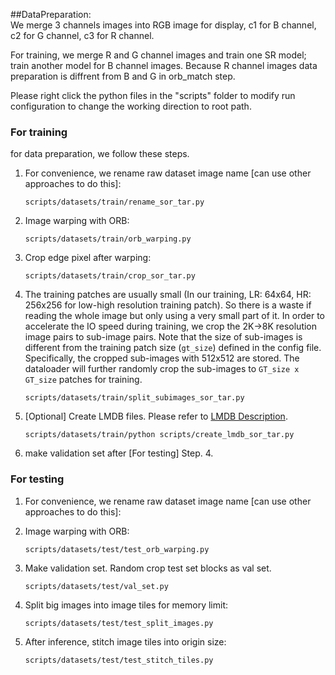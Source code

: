 ##DataPreparation: <br> 
We merge 3 channels images into RGB image for display, c1 for B channel, c2 for G channel, c3 for R channel.<br>

For training, we merge R and G channel images and train one SR model; train another model for B channel images.
Because R channel images data preparation is diffrent from B and G in orb_match step. <br>

Please right click the python files in the "scripts" folder to modify run configuration to change the working direction to root path.
### For training

for data preparation, we follow these steps.
1. For convenience, we rename raw dataset image name [can use other approaches to do this]:
    ```
    scripts/datasets/train/rename_sor_tar.py
    ```
   
2. Image warping with ORB:
    ```
    scripts/datasets/train/orb_warping.py
    ```

3. Crop edge pixel after warping:
    ```
    scripts/datasets/train/crop_sor_tar.py
    ```


4. The training patches are usually small (In our training, LR: 64x64, HR: 256x256 for low-high resolution training patch). So there is a waste if reading the whole image but only using a very small part of it. In order to accelerate the IO speed during training, we crop the 2K->8K resolution image pairs to sub-image pairs. 
Note that the size of sub-images is different from the training patch size (`gt_size`) defined in the config file. Specifically, the cropped sub-images with 512x512 are stored. The dataloader will further randomly crop the sub-images to `GT_size x GT_size` patches for training. <br/>
    
    ```
    scripts/datasets/train/split_subimages_sor_tar.py
    ```

5. [Optional] Create LMDB files. Please refer to [LMDB Description](#LMDB-Description). 
   ```
   scripts/datasets/train/python scripts/create_lmdb_sor_tar.py
   ```

6. make validation set after [For testing] Step. 4.


### For testing
1. For convenience, we rename raw dataset image name [can use other approaches to do this]:
   
2. Image warping with ORB:
    ```
    scripts/datasets/test/test_orb_warping.py
    ```

3. Make validation set. Random crop test set blocks as val set.
    ```
    scripts/datasets/test/val_set.py
    ```

4. Split big images into image tiles for memory limit: 
    ```
   scripts/datasets/test/test_split_images.py
   ```
   
5. After inference, stitch image tiles into origin size: 
    ```
    scripts/datasets/test/test_stitch_tiles.py
    ```
